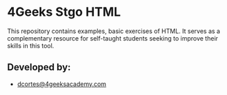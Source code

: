 # 4Geeks Stgo HTML

This repository contains examples, basic exercises of HTML. It serves as a complementary resource for self-taught students seeking to improve their skills in this tool.

## Developed by:

* dcortes@4geeksacademy.com
